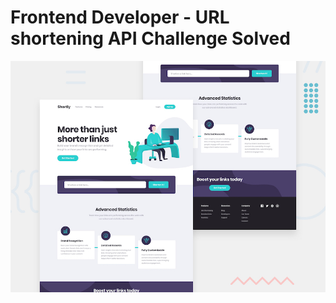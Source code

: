# Frontend Developer - URL shortening API Challenge Solved
![Design preview for the Shortly URL shortening API coding challenge](./design/desktop-preview.jpg)